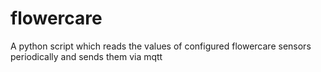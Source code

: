 # flowercare
A python script which reads the values of configured flowercare sensors periodically and sends them via mqtt
